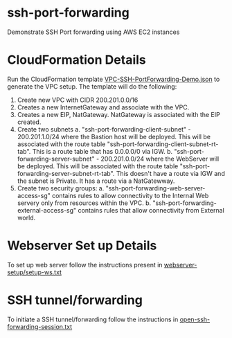 # ssh-port-forwarding
Demonstrate SSH Port forwarding using AWS EC2 instances

# CloudFormation Details 
Run the CloudFormation template [VPC-SSH-PortForwarding-Demo.json](cloudformation/VPC-SSH-PortForwarding-Demo.json) to generate the VPC setup. The template will do the following: 
1. Create new VPC with CIDR 200.201.0.0/16
2. Creates a new InternetGateway and associate with the VPC. 
3. Creates a new EIP, NatGateway. NatGateway is associated with the EIP created. 
4. Create two subnets 
a. "ssh-port-forwarding-client-subnet" - 200.201.1.0/24 where the Bastion host will be deployed. This will be associated with the route table "ssh-port-forwarding-client-subnet-rt-tab". This is a route table that has 0.0.0.0/0 via IGW.
b. "ssh-port-forwarding-server-subnet" - 200.201.0.0/24 where the WebServer will be deployed. This will be associated with the route table "ssh-port-forwarding-server-subnet-rt-tab". This doesn't have a route via IGW and the subnet is Private. It has a route via a NatGatewway. 
5. Create two security groups: 
a. "ssh-port-forwarding-web-server-access-sg" contains rules to allow connectivity to the  Internal Web servery only from resources within the VPC. 
b. "ssh-port-forwarding-external-access-sg" contains rules that allow connectivity from External world.

# Webserver Set up Details
To set up web server follow the instructions present in [webserver-setup/setup-ws.txt](webserver-setup/setup-ws.txt)

# SSH tunnel/forwarding
To initiate a SSH tunnel/forwarding follow the instructions in [open-ssh-forwarding-session.txt](open-ssh-forwarding-session.txt)
